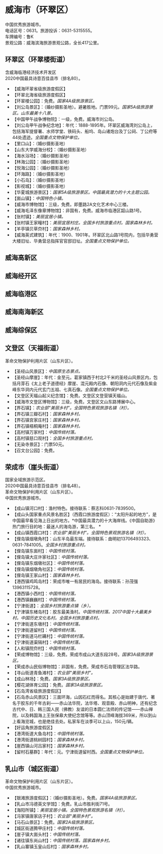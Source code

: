 # 威海市（环翠区）  
中国优秀旅游城市。  
电话区号：0631。旅游投诉：0631-5315555。  
车牌编号：鲁K  
景观公路：威海滨海旅游景观公路，全长417公里。  

## 环翠区（环翠楼街道）  
含威海临港经济技术开发区  
2020中国最具诗意百佳县市（排名80）。  
* 【威海环翠省级旅游度假区】  
* 【环翠北海省级旅游度假区】  
* 【环翠楼公园】：免费。*国家4A级旅游景区。*  
* 【刘公岛景区】：（婚纱摄影圣地）。避暑胜地。门票99元。*国家5A级旅游景区。山东最美十八景。*  
* 【中国甲午战争博物院】：一级，免费。威海市刘公岛。  
* 【刘公岛甲午战争纪念地】：年代：1888-1895年。环翠区威海湾刘公岛上，包括海军提督署、水师学堂、铁码头、船坞、岛山诸炮台及丁公祠、丁公府等44处遗迹。*全国重点文物保护单位。*  
* 【里口山】：（婚纱摄影圣地）  
* 【山东大学威海分校】：（婚纱摄影圣地）  
* 【海水浴场】：（婚纱摄影圣地）  
* 【林海公园】：（婚纱摄影圣地）  
* 【悦海公园】：（婚纱摄影圣地）  
* 【环海路】：（婚纱摄影圣地）  
* 【小石岛】：（婚纱摄影圣地）  
* 【影视城】：（婚纱摄影圣地）  
* 【华夏城旅游景区】：*国家5A级旅游景区。中国最具潜力的十大主题公园。*  
* 【崮山镇】：*中国特色小镇。*  
* 【威海市博物馆】：三级，免费。即墨路2A文化艺术中心三楼。  
* 【威海毛泽东像章博物馆】：非国有，免费。威海市临港区韶山路1号。  
* 【张村镇】：*美丽宜居小镇。*  
* 【张村镇王家疃村】：*美丽宜居村庄。全国乡村旅游重点村。国家森林乡村。*  
* 【羊亭镇贝草夼村】：*国家森林乡村。*  
* 【威海英式建筑】：年代：1900、1901年。环翠区北山路1号院内，包括华勇营大楼旧址、华勇营总指挥官官邸旧址。*全国重点文物保护单位。*  

## 威海高新区  

## 威海经开区  

## 威海临港区  

## 威海南海新区  

## 威海综保区  

## 文登区（天福街道）  
革命文物保护利用片区（山东片区）。  
* 【圣经山风景区】：*中国原生态景点。*  
* 【圣经山摩崖】：年代：金至元。葛家镇西于村北2千米的圣经山风景区内，包括月芽石《太上老子道德经》摩崖、混元殿内石像、朝阳洞内元代石像及紫金峰东华洞内元代玄门五祖、七真石像。*全国重点文物保护单位。*  
* 【文登区天福山起义纪念馆】：免费。文登区文登营镇天福山。  
* 【威海市文登区博物馆】：三级，免费。文登区文山东路博展中心。  
* 【界石镇】：*农业部“美丽乡村”。全国特色景观旅游名镇（村）。*  
* 【界石镇三瓣石村】：*国家森林乡村。*  
* 【界石镇宫家庄村】：*国家森林乡村。*  
* 【界石镇梧桐庵村】：*国家森林乡村。*  
* 【高村镇万家村】：*中国传统村落。*  
* 【高村镇慈口观村】：*全国乡村旅游重点村。*  
* 【无染寺景区】：门票50元。  
* 【召文台公园】：免费。  

## 荣成市（崖头街道）  
国家全域旅游示范区。  
2020中国最具诗意百佳县市（排名48）。  
革命文物保护利用片区（山东片区）。  
中国优秀旅游城市。  
* 【成山镇河口村】：渔村特色。接待联系：蔡志科0631-7839500。  
* 【成山头国家重点风景名胜区】（西霞口旅游度假区）：“太阳升起的地方”，是中国最早看见海上日出的地方。*中国最具潜力的十大海岸线。《中国自助游》热门旅行目的地：最迷人的海岛游，第三名。 * 
* 【成山镇西霞口村】：*农业部“美丽乡村”。全国特色景观旅游名镇（村）。*  
* 【俚岛镇烟墩角村】：山东半岛最东端。接待联系：曲明初13706493323、0631-7841005。*全国乡村旅游重点村。*  
* 【俚岛镇东崮村】：*中国传统村落。*  
* 【俚岛镇大庄许家社区】：*中国传统村落。*  
* 【俚岛镇东烟墩社区】：*中国传统村落。*  
* 【俚岛镇烟墩角社区】：*中国传统村落。*  
* 【俚岛镇王家山村】：*国家森林乡村。*  
* 【港西镇鸡鸣岛村】：荣成市唯一有居民的海岛。接待联系：孙茂强13963115728。  
* 【港西镇小西村】：*中国传统村落。*  
* 【港西镇巍巍村】：*中国传统村落。*  
* 【宁津街道】：*全国乡村旅游重点镇（乡）。*  
* 【宁津镇东楮岛村】：胶东最美渔村。*中国传统村落。2017中国十大最美乡村。中国历史文化名村。全国乡村旅游重点村。*  
* 【宁津街道东墩村】：*中国传统村落。*  
* 【宁津街道留村】：*中国传统村落。*  
* 【宁津街道马栏耩村】：*中国传统村落。*  
* 【宁津街道渠隔村】：*中国传统村落。*  
* 【人和镇院夼村】：*中国传统村落。*  
* 【荣成博物馆】：三级，免费。荣成市成山大道东段28号。*国家3A级旅游景区。*  
* 【荣成赤山民俗博物馆】：非国有，免费。荣成市石岛管理区法华路。  
* 【寻山街道青鱼滩村】：*农业部“美丽乡村”。*  
* 【成山林场】：免费。*国家3A级旅游景区。*  
* 【樱花湖体育公园】：免费。*国家3A级旅游景区。*  
* 【石岛湾省级旅游度假区】  
* 【石岛赤山风景区】：三面环海，山因石红而得名。其核心是始建于唐代、著名于胶东的千年古刹——赤山法华院，法华塔、观音殿、赤山明神，还有纪念古代中、日、韩三国人民（佛教）友谊的日本圆仁法师的传记馆——赤山禅院，以及韩国海上王张保皋大使纪念馆等等。赤山顶峰海拔369米，所以到山上看海览城，也是绝佳去处。私家车在淡季可以上山，150元/辆。
* 【好运角旅游度假区】  
* 【港湾街道大鱼岛村】：*中国传统村落。*  
* 【港湾街道桃树园村】：*国家森林乡村。*  
* 【崖西镇山河吕家村】：*国家森林乡村。*  
* 【留村石墓群】：年代：元。宁津街道留村西。*全国重点文物保护单位。*  
## 乳山市（城区街道）  
革命文物保护利用片区（山东片区）。  
中国优秀旅游城市。  
* 【银滩旅游度假区】：（婚纱摄影圣地）。免费。*国家4A级旅游景区。*  
* 【乳山市冯德英文学馆】：免费。乳山市胜利街71号。  
* 【海阳所镇】：*美丽宜居小镇。全国特色景观旅游名镇（村）。*  
* 【冯家镇唐家店子村】：*农业部“美丽乡村”。*  
* 【马石山景区】：免费。*国家2A级旅游景区。*  
* 【城区街道腾甲庄村】：*中国传统村落。*  
* 【崖子镇大崮头村】：*中国传统村落。*  
* 【诸往镇东尚山村】：*中国传统村落。国家森林乡村。*  
* 【乳山寨镇玉皇山后村】：*国家森林乡村。*  
